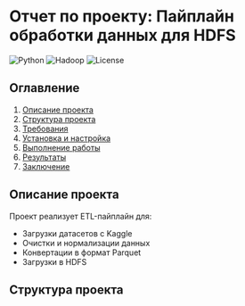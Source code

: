 # Отчет по проекту: Пайплайн обработки данных для HDFS

![Python](https://img.shields.io/badge/Python-3.8+-blue?logo=python)
![Hadoop](https://img.shields.io/badge/Hadoop-3.2.1-yellow?logo=apachehadoop)
![License](https://img.shields.io/badge/License-MIT-green)

## Оглавление
1. [Описание проекта](#описание-проекта)
2. [Структура проекта](#структура-проекта)
3. [Требования](#требования)
4. [Установка и настройка](#установка-и-настройка)
5. [Выполнение работы](#выполнение-работы)
6. [Результаты](#результаты)
7. [Заключение](#заключение)

## Описание проекта
Проект реализует ETL-пайплайн для:
- Загрузки датасетов с Kaggle
- Очистки и нормализации данных
- Конвертации в формат Parquet
- Загрузки в HDFS

## Структура проекта
